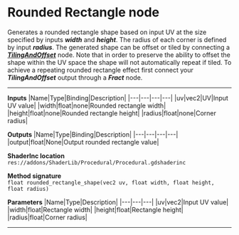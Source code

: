 # Rounded Rectangle node
Generates a rounded rectangle shape based on input UV at the size specified by inputs <b><i>width</i></b> and <b><i>height</i></b>. The radius of each corner is defined by input <b><i>radius</i></b>. The generated shape can be offset or tiled by connecting a <b><i>[TilingAndOffset](/documentation/Nodes/UV/TilingAndOffset.md)</i></b> node. Note that in order to preserve the ability to offset the shape within the UV space the shape will not automatically repeat if tiled. To achieve a repeating rounded rectangle effect first connect your <b><i>TilingAndOffset</i></b> output through a <b><i>Fract</i></b> node.
<hr>

**Inputs**
|Name|Type|Binding|Description|
|---|---|---|---|
|uv|vec2|UV|Input UV value|
|width|float|none|Rounded rectangle width|
|height|float|none|Rounded rectangle height|
|radius|float|none|Corner radius|
  
**Outputs**
|Name|Type|Binding|Description|
|---|---|---|---|
|output|float|None|Output rounded rectangle value|

**ShaderInc location**
<br>`res://addons/ShaderLib/Procedural/Procedural.gdshaderinc`

**Method signature**
<br>`float rounded_rectangle_shape(vec2 uv, float width, float height, float radius)`

**Parameters**
|Name|Type|Description|
|---|---|---|
|uv|vec2|Input UV value|
|width|float|Rectangle width|
|height|float|Rectangle height|
|radius|float|Corner radius|
___